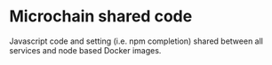 # Microchain shared code

Javascript code and setting (i.e. npm completion) shared between all services and node based Docker images.